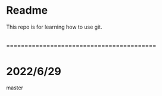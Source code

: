 # Readme
This repo is for learning how to use git.
## -----------------------------------------

# 2022/6/29
master